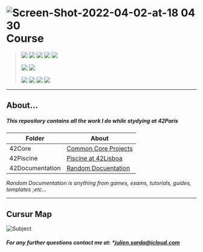 # ![Screen-Shot-2022-04-02-at-18 04 30](https://user-images.githubusercontent.com/28810331/161394297-4250216d-6d18-4fc9-9784-f95309fa3952.svg) Course 

> ![](https://img.shields.io/badge/C-00599C?style=for-the-badge&logo=c&logoColor=white) ![](https://img.shields.io/badge/C%2B%2B-00599C?style=for-the-badge&logo=c%2B%2B&logoColor=white) ![](https://img.shields.io/badge/Shell_Script-121011?style=for-the-badge&logo=gnu-bash&logoColor=white) ![](https://img.shields.io/badge/Python-3776AB?style=for-the-badge&logo=python&logoColor=white&logoWidth=30) ![](https://img.shields.io/badge/JavaScript-F7DF1E?style=for-the-badge&logo=javascript&logoColor=white)
>
> ![](https://img.shields.io/badge/mac%20os-000000?style=for-the-badge&logo=apple&logoColor=white) ![](https://img.shields.io/badge/iOS-000000?style=for-the-badge&logo=ios&logoColor=white)
>
> ![](https://img.shields.io/badge/VIM-%2311AB00.svg?&style=for-the-badge&logo=vim&logoColor=white) ![](https://img.shields.io/badge/sublime_text-%23575757.svg?&style=for-the-badge&logo=sublime-text&logoColor=important) ![](https://img.shields.io/badge/Emacs-%237F5AB6.svg?&style=for-the-badge&logo=gnu-emacs&logoColor=white) ![](https://img.shields.io/badge/nano-%234A90E2.svg?&style=for-the-badge&logo=nano&logoColor=white)
>
> 


---
## About...
##### This repository contains all the work I do while stydying at 42Paris

| Folder | About |
| ------ | ------ |
| 42Core | [Common Core Projects](42Core/) |
| 42Piscine | [Piscine at 42Lisboa](42Piscine/) |
| 42Documentation | [Random Docuentation](42Documentation) |

_Random Documentation is anything from games, exams, tutorials, guides, templates ;etc..._

***

## Cursur Map
![Subject](https://github.com/user-attachments/assets/3b5b9c52-42a0-47e2-9c45-194e1303a2a6)

##### For any further questions contact me at: **julien.sarda@icloud.com*
